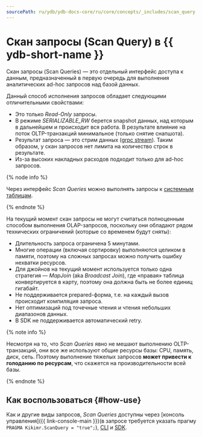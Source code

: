 ```yaml
---
sourcePath: ru/ydb/ydb-docs-core/ru/core/concepts/_includes/scan_query.md
---
```

# Скан запросы (Scan Query) в {{ ydb-short-name }}

Скан запросы (Scan Queries) — это отдельный интерфейс доступа к данным, предназначенный в первую очередь для выполнения аналитических ad-hoc запросов над базой данных.

Данный способ исполнения запросов обладает следующими отличительными свойствами:

* Это только *Read-Only* запросы.
* В режиме *SERIALIZABLE_RW* берется snapshot данных, над которым в дальнейшем и происходит вся работа. В результате влияние на поток OLTP-транзакций минимальное (только снятие снапшота).
* Результат запроса — это стрим данных ([grpc stream](https://grpc.io/docs/what-is-grpc/core-concepts/)). Таким образом, у скан запросов нет лимита на количество строк в результате.
* Из-за высоких накладных расходов подходит только для ad-hoc запросов.

{% node info %}

Через интерфейс *Scan Queries* можно выполнять запросы к [системным таблицам](../../troubleshooting/system_views_db.md).

{% endnote %}

На текущий момент скан запросы не могут считаться полноценным способом выполнения OLAP-запросов, поскольку они обладают рядом технических ограничений (которые со временем будут сняты):

* Длительность запроса ограничена 5 минутами.
* Многие операции (включая сортировку) выполняются целиком в памяти, поэтому на сложных запросах можно получить ошибку нехватки ресурсов.
* Для джойнов на текущий момент используется только одна стратегия — *MapJoin* (aka *Broadcast Join*), где «правая» таблица конвертируется в карту, поэтому она должна быть не более единиц гигабайт.
* Не поддерживается prepared-форма, т.е. на каждый вызов происходит компиляция запроса.
* Нет оптимизаций под точечные чтения и чтения небольших диапазонов данных.
* В SDK не поддерживается автоматический retry.

{% note info %}

Несмотря на то, что *Scan Queries* явно не мешают выполнению OLTP-транзакций, они все же используют общие ресурсы базы: СPU, память, диск, сеть. Поэтому выполнение тяжелых запросов **может привести к голоданию по ресурсам**, что скажется на производительности всей базы.

{% endnote %}

## Как воспользоваться {#how-use}

Как и другие виды запросов, *Scan Queries* доступны через [консоль управления]({{ link-console-main }})(в запросе требуется указать прагму `PRAGMA Kikimr.ScanQuery = "true";`), [CLI](../../reference/ydb-cli/commands/scan-query.md) и [SDK](../../reference/ydb-sdk/index.md).

